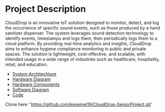 # Project Description 
CloudDrop is an innovative IoT solution designed to monitor, detect, and log the occurrence of specific sound events, such as those produced by a hand sanitizer dispenser. The system leverages sound detection technology to identify events, timestamps and logs them, then periodically logs them to a cloud platform. By providing real-time analytics and insights, CloudDrop aims to enhance hygiene compliance monitoring in public and private spaces. The solution is lightweight, cost-effective, and scalable, with intended usage in a wide range of industries such as healthcare, hospitality, retail, and education.

- [System Architechture]()
- [Hardware Diagram]()
- [Hardware Components]()
- [Software Diagram]()
- [Code]()



Clone here ''https://github.com/keyemel19/CloudDrop-SeniorProject.git'